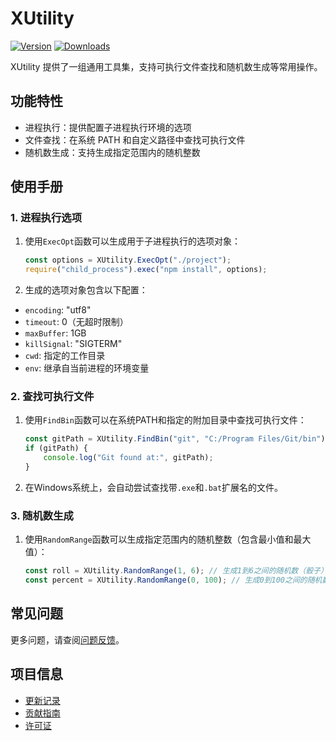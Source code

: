 # XUtility

[![Version](https://img.shields.io/npm/v/org.eframework.uni.util)](https://www.npmjs.com/package/org.eframework.uni.util)
[![Downloads](https://img.shields.io/npm/dm/org.eframework.uni.util)](https://www.npmjs.com/package/org.eframework.uni.util)

XUtility 提供了一组通用工具集，支持可执行文件查找和随机数生成等常用操作。

## 功能特性

- 进程执行：提供配置子进程执行环境的选项
- 文件查找：在系统 PATH 和自定义路径中查找可执行文件
- 随机数生成：支持生成指定范围内的随机整数

## 使用手册

### 1. 进程执行选项

1. 使用`ExecOpt`函数可以生成用于子进程执行的选项对象：

    ```typescript
    const options = XUtility.ExecOpt("./project");
    require("child_process").exec("npm install", options);
    ```

2. 生成的选项对象包含以下配置：
- `encoding`: "utf8"
- `timeout`: 0（无超时限制）
- `maxBuffer`: 1GB
- `killSignal`: "SIGTERM"
- `cwd`: 指定的工作目录
- `env`: 继承自当前进程的环境变量

### 2. 查找可执行文件

1. 使用`FindBin`函数可以在系统PATH和指定的附加目录中查找可执行文件：

    ```typescript
    const gitPath = XUtility.FindBin("git", "C:/Program Files/Git/bin");
    if (gitPath) {
        console.log("Git found at:", gitPath);
    }
    ```

2. 在Windows系统上，会自动尝试查找带`.exe`和`.bat`扩展名的文件。

### 3. 随机数生成

1. 使用`RandomRange`函数可以生成指定范围内的随机整数（包含最小值和最大值）：

    ```typescript
    const roll = XUtility.RandomRange(1, 6); // 生成1到6之间的随机数（骰子）
    const percent = XUtility.RandomRange(0, 100); // 生成0到100之间的随机数（百分比）
    ```

## 常见问题

更多问题，请查阅[问题反馈](../CONTRIBUTING.md#问题反馈)。

## 项目信息

- [更新记录](../CHANGELOG.md)
- [贡献指南](../CONTRIBUTING.md)
- [许可证](../LICENSE)